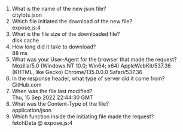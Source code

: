 1. What is the name of the new json file?  
citylots.json
2. Which file initiated the download of the new file?  
expose.js:4 
3. What is the file size of the downloaded file?  
disk cache
4. How long did it take to download?  
88 ms
5. What was your User-Agent for the browser that made the request?   
Mozilla/5.0 (Windows NT 10.0; Win64; x64) AppleWebKit/537.36 (KHTML, like Gecko) Chrome/135.0.0.0 Safari/537.36
6. In the response header, what type of server did it come from?  
GitHub.com
7. When was the file last modified?  
Thu, 15 Sep 2022 22:44:30 GMT
8. What was the Content-Type of the file?  
application/json
9. Which function inside the initiating file made the request?  
fetchData @ expose.js:4
